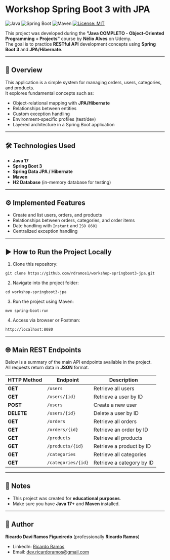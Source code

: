 # Workshop Spring Boot 3 with JPA

![Java](https://img.shields.io/badge/Java-17-blue) 
![Spring Boot](https://img.shields.io/badge/Spring%20Boot-3.x-brightgreen) 
![Maven](https://img.shields.io/badge/Maven-4-red) 
[![License: MIT](https://img.shields.io/badge/License-MIT-yellow.svg)](LICENSE)

This project was developed during the **"Java COMPLETO - Object-Oriented Programming + Projects"** course by **Nélio Alves** on Udemy.  
The goal is to practice **RESTful API** development concepts using **Spring Boot 3** and **JPA/Hibernate**.  

---

## 📖 Overview

This application is a simple system for managing orders, users, categories, and products.  
It explores fundamental concepts such as:

- Object-relational mapping with **JPA/Hibernate**  
- Relationships between entities  
- Custom exception handling  
- Environment-specific profiles (test/dev)  
- Layered architecture in a Spring Boot application  

---

## 🛠️ Technologies Used

- **Java 17**  
- **Spring Boot 3**  
- **Spring Data JPA / Hibernate**  
- **Maven**  
- **H2 Database** (in-memory database for testing)  

---

## ⚙️ Implemented Features

- Create and list users, orders, and products  
- Relationships between orders, categories, and order items  
- Date handling with `Instant` and `ISO 8601`  
- Centralized exception handling  

---

## ▶️ How to Run the Project Locally

1. Clone this repository:

```
git clone https://github.com/rdramos1/workshop-springboot3-jpa.git
```

2. Navigate into the project folder:

```
cd workshop-springboot3-jpa
```

3. Run the project using Maven:

```
mvn spring-boot:run
```

4. Access via browser or Postman:

```
http://localhost:8080
```

---

## 🌐 Main REST Endpoints

Below is a summary of the main API endpoints available in the project.  
All requests return data in **JSON** format.

| HTTP Method | Endpoint | Description |
|--------------|-----------|-------------|
| **GET** | `/users` | Retrieve all users |
| **GET** | `/users/{id}` | Retrieve a user by ID |
| **POST** | `/users` | Create a new user |
| **DELETE** | `/users/{id}` | Delete a user by ID |
| **GET** | `/orders` | Retrieve all orders |
| **GET** | `/orders/{id}` | Retrieve an order by ID |
| **GET** | `/products` | Retrieve all products |
| **GET** | `/products/{id}` | Retrieve a product by ID |
| **GET** | `/categories` | Retrieve all categories |
| **GET** | `/categories/{id}` | Retrieve a category by ID |

---
## 📌 Notes

- This project was created for **educational purposes**.  
- Make sure you have **Java 17+** and **Maven** installed.  

---

## 👤 Author

**Ricardo Davi Ramos Figueiredo** (professionally **Ricardo Ramos**)  

- LinkedIn: [Ricardo Ramos](https://www.linkedin.com/in/rdramos1)  
- Email: dev.ricardoramos@gmail.com  
